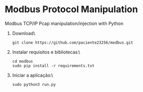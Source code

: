 
# Modbus Protocol Manipulation
 Modbus TCP/IP Pcap manipulation/injection with Python

1. Download\

       git clone https://github.com/paciente23256/modbus.git
1. Instalar requisitos e bibliotecas:\
   
       cd modbus
       sudo pip install -r requirements.txt
3. Iniciar a aplicação:\

       sudo python3 run.py
